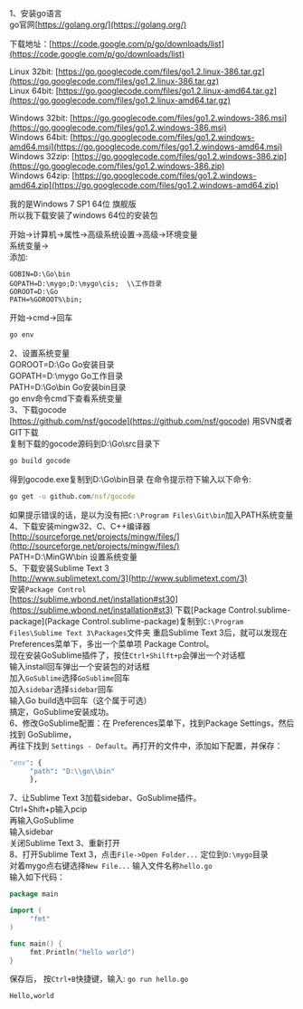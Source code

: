 1、安装go语言      
go官网[https://golang.org/](https://golang.org/)         

下载地址：[https://code.google.com/p/go/downloads/list](https://code.google.com/p/go/downloads/list)                    

Linux 32bit: [https://go.googlecode.com/files/go1.2.linux-386.tar.gz](https://go.googlecode.com/files/go1.2.linux-386.tar.gz)                
Linux 64bit: [https://go.googlecode.com/files/go1.2.linux-amd64.tar.gz](https://go.googlecode.com/files/go1.2.linux-amd64.tar.gz)                 

Windows 32bit: [https://go.googlecode.com/files/go1.2.windows-386.msi](https://go.googlecode.com/files/go1.2.windows-386.msi)                
Windows 64bit: [https://go.googlecode.com/files/go1.2.windows-amd64.msi](https://go.googlecode.com/files/go1.2.windows-amd64.msi)                 
Windows 32zip: [https://go.googlecode.com/files/go1.2.windows-386.zip](https://go.googlecode.com/files/go1.2.windows-386.zip)                
Windows 64zip: [https://go.googlecode.com/files/go1.2.windows-amd64.zip](https://go.googlecode.com/files/go1.2.windows-amd64.zip)                 

     
我的是Windows 7 SP1 64位 旗舰版            
所以我下载安装了windows 64位的安装包           
             
开始->计算机->属性->高级系统设置->高级->环境变量           
系统变量->              
添加: 
```text
GOBIN=D:\Go\bin
GOPATH=D:\mygo;D:\mygo\cis;  \\工作目录
GOROOT=D:\Go
PATH=%GOROOT%\bin;
```
开始->cmd->回车
```bat
go env
```
2、设置系统变量            
GOROOT=D:\Go Go安装目录             
GOPATH=D:\mygo Go工作目录            
PATH=D:\Go\bin Go安装bin目录             
go env命令cmd下查看系统变量              
3、下载gocode             
[https://github.com/nsf/gocode](https://github.com/nsf/gocode) 用SVN或者GIT下载            
复制下载的gocode源码到D:\Go\src目录下 
```bat
go build gocode
```       
得到gocode.exe复制到D:\Go\bin目录
在命令提示符下输入以下命令:
```bat
go get -u github.com/nsf/gocode
```
如果提示错误的话，是以为没有把`C:\Program Files\Git\bin`加入PATH系统变量                
4、下载安装mingw32、C、C++编译器        
[http://sourceforge.net/projects/mingw/files/](http://sourceforge.net/projects/mingw/files/)        
PATH=D:\MinGW\bin 设置系统变量           
5、下载安装Sublime Text 3                
[http://www.sublimetext.com/3](http://www.sublimetext.com/3)      
安装`Package Control`      
[https://sublime.wbond.net/installation#st30](https://sublime.wbond.net/installation#st3)
下载[Package Control.sublime-package](Package Control.sublime-package)复制到`C:\Program Files\Sublime Text 3\Packages`文件夹
重启Sublime Text 3后，就可以发现在 Preferences菜单下，多出一个菜单项 Package Control。             
现在安装GoSublime插件了，按住`Ctrl+Shilft+p`会弹出一个对话框              
输入install回车弹出一个安装包的对话框           
加入`GoSublime`选择`GoSublime`回车           
加入`sidebar`选择`sidebar`回车            
输入Go build选中回车（这个属于可选）           
搞定，GoSublime安装成功。                 
6、修改GoSublime配置：在 Preferences菜单下，找到Package Settings，然后找到 GoSublime，            
再往下找到 `Settings - Default`。再打开的文件中，添加如下配置，并保存：
```python
"env": {
     "path": "D:\\go\\bin"
     },
```
7、让Sublime Text 3加载sidebar、GoSublime插件。           
Ctrl+Shift+p输入pcip            
再输入GoSublime            
输入sidebar            
关闭Sublime Text 3、重新打开             
8、打开Sublime Text 3，点击`File->Open Folder...` 定位到`D:\mygo`目录             
对着mygo点右键选择`New File...` 输入文件名称`hello.go`              
输入如下代码：
```go
package main

import (
     "fmt"
)

func main() {
     fmt.Println("hello world")
}
```
保存后，
按`Ctrl+B`快捷键，输入: `go run hello.go`
```text
Hello,world
```
